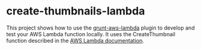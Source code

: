 # create-thumbnails-lambda
This project shows how to use the [grunt-aws-lambda](https://www.npmjs.com/package/grunt-aws-lambda) plugin to develop and test your AWS Lambda function locally. It uses the CreateThumbnail function described in the [AWS Lambda documentation](http://docs.aws.amazon.com/lambda/latest/dg/walkthrough-s3-events-adminuser.html).
